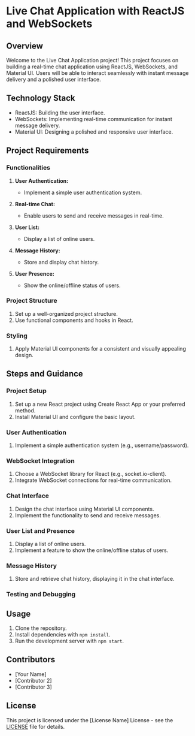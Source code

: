 # Live Chat Application with ReactJS and WebSockets

## Overview

Welcome to the Live Chat Application project! This project focuses on building a real-time chat application using ReactJS, WebSockets, and Material UI. Users will be able to interact seamlessly with instant message delivery and a polished user interface.

## Technology Stack

- ReactJS: Building the user interface.
- WebSockets: Implementing real-time communication for instant message delivery.
- Material UI: Designing a polished and responsive user interface.

## Project Requirements

### Functionalities

1. **User Authentication:**
   - Implement a simple user authentication system.
  
2. **Real-time Chat:**
   - Enable users to send and receive messages in real-time.

3. **User List:**
   - Display a list of online users.

4. **Message History:**
   - Store and display chat history.

5. **User Presence:**
   - Show the online/offline status of users.

### Project Structure

1. Set up a well-organized project structure.
2. Use functional components and hooks in React.

### Styling

1. Apply Material UI components for a consistent and visually appealing design.

## Steps and Guidance

### Project Setup

1. Set up a new React project using Create React App or your preferred method.
2. Install Material UI and configure the basic layout.

### User Authentication

1. Implement a simple authentication system (e.g., username/password).

### WebSocket Integration

1. Choose a WebSocket library for React (e.g., socket.io-client).
2. Integrate WebSocket connections for real-time communication.

### Chat Interface

1. Design the chat interface using Material UI components.
2. Implement the functionality to send and receive messages.

### User List and Presence

1. Display a list of online users.
2. Implement a feature to show the online/offline status of users.

### Message History

1. Store and retrieve chat history, displaying it in the chat interface.

### Testing and Debugging

## Usage

1. Clone the repository.
2. Install dependencies with `npm install`.
3. Run the development server with `npm start`.

## Contributors

- [Your Name]
- [Contributor 2]
- [Contributor 3]

## License

This project is licensed under the [License Name] License - see the [LICENSE](LICENSE) file for details.
